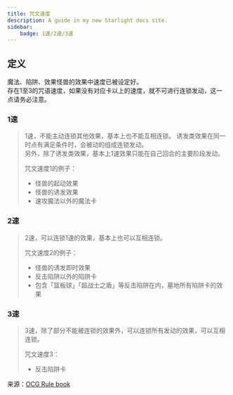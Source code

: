 ```yaml
---
title: 咒文速度
description: A guide in my new Starlight docs site.
sidebar:
    badge: 1速/2速/3速
---
```


## 定义

魔法、陷阱、效果怪兽的效果中速度已被设定好。  
存在1至3的咒语速度，如果没有对应卡以上的速度，就不可进行连锁发动，这一点请务必注意。

### 1速

>1速，不能主动连锁其他效果，基本上也不能互相连锁。
>诱发类效果在同一时点有满足条件时，会被动的组成连锁发动。  
>另外，除了诱发类效果，基本上1速效果只能在自己回合的主要阶段发动。  
>
>咒文速度1的例子：
>
>- 怪兽的起动效果
>- 怪兽的诱发效果
>- 速攻魔法以外的魔法卡

### 2速

>2速，可以连锁1速的效果，基本上也可以互相连锁。
>
>咒文速度2的例子：
>
>- 怪兽的诱发即时效果
>- 反击陷阱以外的陷阱卡
>- 包含「篮板球」「超战士之盾」等反击陷阱在内，墓地所有陷阱卡的效果

### 3速

>3速，除了部分不能被连锁的效果外，可以连锁所有发动的效果，可以互相连锁。
>
>咒文速度3：
>
>- 反击陷阱卡  

来源：[OCG Rule book](https://ocg-rule.readthedocs.io/zh-cn/latest/c02/%E5%9F%BA%E6%9C%AC%E7%94%A8%E8%AF%AD.html#id24)
